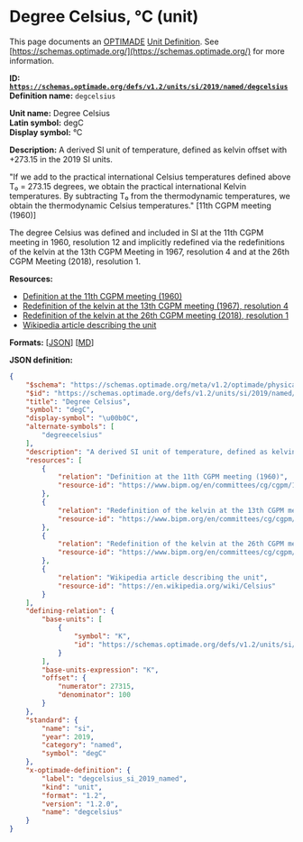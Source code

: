 # Degree Celsius, °C (unit)

This page documents an [OPTIMADE](https://www.optimade.org/) [Unit Definition](https://schemas.optimade.org/#definitions). See [https://schemas.optimade.org/](https://schemas.optimade.org/) for more information.

**ID: [`https://schemas.optimade.org/defs/v1.2/units/si/2019/named/degcelsius`](https://schemas.optimade.org/defs/v1.2/units/si/2019/named/degcelsius.md)**  
**Definition name:** `degcelsius`

**Unit name:** Degree Celsius  
**Latin symbol:** degC  
**Display symbol:** °C  
  
**Description:** A derived SI unit of temperature, defined as kelvin offset with +273.15 in the 2019 SI units.

"If we add to the practical international Celsius temperatures defined above T₀ = 273.15 degrees, we obtain the practical international Kelvin temperatures. By subtracting T₀ from the thermodynamic temperatures, we obtain the thermodynamic Celsius temperatures." [11th CGPM meeting (1960)]

The degree Celsius was defined and included in SI at the 11th CGPM meeting in 1960, resolution 12 and implicitly redefined via the redefinitions of the kelvin at the 13th CGPM Meeting in 1967, resolution 4 and at the 26th CGPM Meeting (2018), resolution 1.

**Resources:**

- [Definition at the 11th CGPM meeting (1960)](https://www.bipm.og/en/committees/cg/cgpm/11-1960)
- [Redefinition of the kelvin at the 13th CGPM meeting (1967), resolution 4](https://www.bipm.org/en/committees/cg/cgpm/13-1967/resolution-4)
- [Redefinition of the kelvin at the 26th CGPM meeting (2018), resolution 1](https://www.bipm.org/en/committees/cg/cgpm/26-2018/resolution-1)
- [Wikipedia article describing the unit](https://en.wikipedia.org/wiki/Celsius)


**Formats:** [[JSON](degcelsius.json)] [[MD](degcelsius.md)]

**JSON definition:**

``` json
{
    "$schema": "https://schemas.optimade.org/meta/v1.2/optimade/physical_unit_definition.md",
    "$id": "https://schemas.optimade.org/defs/v1.2/units/si/2019/named/degcelsius",
    "title": "Degree Celsius",
    "symbol": "degC",
    "display-symbol": "\u00b0C",
    "alternate-symbols": [
        "degreecelsius"
    ],
    "description": "A derived SI unit of temperature, defined as kelvin offset with +273.15 in the 2019 SI units.\n\n\"If we add to the practical international Celsius temperatures defined above T\u2080 = 273.15 degrees, we obtain the practical international Kelvin temperatures. By subtracting T\u2080 from the thermodynamic temperatures, we obtain the thermodynamic Celsius temperatures.\" [11th CGPM meeting (1960)]\n\nThe degree Celsius was defined and included in SI at the 11th CGPM meeting in 1960, resolution 12 and implicitly redefined via the redefinitions of the kelvin at the 13th CGPM Meeting in 1967, resolution 4 and at the 26th CGPM Meeting (2018), resolution 1.",
    "resources": [
        {
            "relation": "Definition at the 11th CGPM meeting (1960)",
            "resource-id": "https://www.bipm.og/en/committees/cg/cgpm/11-1960"
        },
        {
            "relation": "Redefinition of the kelvin at the 13th CGPM meeting (1967), resolution 4",
            "resource-id": "https://www.bipm.org/en/committees/cg/cgpm/13-1967/resolution-4"
        },
        {
            "relation": "Redefinition of the kelvin at the 26th CGPM meeting (2018), resolution 1",
            "resource-id": "https://www.bipm.org/en/committees/cg/cgpm/26-2018/resolution-1"
        },
        {
            "relation": "Wikipedia article describing the unit",
            "resource-id": "https://en.wikipedia.org/wiki/Celsius"
        }
    ],
    "defining-relation": {
        "base-units": [
            {
                "symbol": "K",
                "id": "https://schemas.optimade.org/defs/v1.2/units/si/2019/base/kelvin"
            }
        ],
        "base-units-expression": "K",
        "offset": {
            "numerator": 27315,
            "denominator": 100
        }
    },
    "standard": {
        "name": "si",
        "year": 2019,
        "category": "named",
        "symbol": "degC"
    },
    "x-optimade-definition": {
        "label": "degcelsius_si_2019_named",
        "kind": "unit",
        "format": "1.2",
        "version": "1.2.0",
        "name": "degcelsius"
    }
}
```